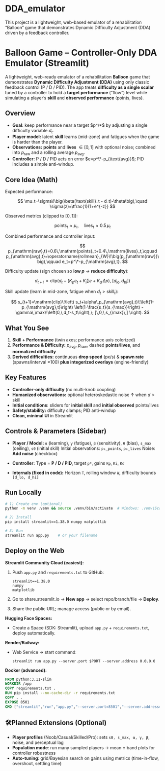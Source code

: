 # DDA_emulator
This project is a lightweight, web-based emulator of a rehabilitation “Balloon” game that demonstrates Dynamic Difficulty Adjustment (DDA) driven by a feedback controller.
# Balloon Game – Controller-Only DDA Emulator (Streamlit)

A lightweight, web-ready emulator of a rehabilitation **Balloon** game that demonstrates **Dynamic Difficulty Adjustment (DDA)** using only classic feedback control (P / D / PID). The app treats **difficulty as a single scalar** tuned by a controller to hold a **target performance** (“flow”) level while simulating a player’s **skill** and **observed performance** (points, lives).


##  Overview

* **Goal:** keep performance near a target $p^\*$ by adjusting a single difficulty variable $d_t$.
* **Player model:** latent **skill** learns (mid-zone) and fatigues when the game is harder than the player.
* **Observations:** **points** and **lives** $\in[0,1]$ with optional noise; combined into $p_{\text{raw}}$ and a rolling average $p_{\text{avg}}$.
* **Controller:** P / D / PID acts on error $e=p^\*-p_{\text{avg}}$; PID includes a simple anti-windup.


## Core Idea (Math)

Expected performance:

$$
\mu_t=\sigma\!\big(\beta(\text{skill}_t - d_t)-\theta\big),\quad
\sigma(z)=\tfrac{1}{1+e^{-z}}
$$

Observed metrics (clipped to $[0,1]$):

$$
\text{points}_t \approx \mu_t,\quad
\text{lives}_t \approx 0.5\,\mu_t
$$

Combined performance and controller input:

$$
p_{\mathrm{raw},t}=0.6\,\mathrm{points}_t+0.4\,\mathrm{lives}_t,\qquad
p_{\mathrm{avg},t}=\operatorname{rollmean}_{W}\!\big(p_{\mathrm{raw}}\big),\qquad
e_t=p^\*-p_{\mathrm{avg},t}.
$$

Difficulty update (sign chosen so **low $p$** → **reduce difficulty**):

$$
d_{t+1}=\text{clip}\big(d_t - (K_p e_t + K_i \sum e + K_d\,\Delta p),\ [d_{\text{lo}},d_{\text{hi}}]\big)
$$

Skill update (learn in mid-zone, fatigue when $d_t>\text{skill}_t$):

$$
s_{t+1}=\mathrm{clip}\!\left(
s_t+\alpha\,p_{\mathrm{avg},t}\!\left(1-p_{\mathrm{avg},t}\right)
\left(1-\frac{s_t}{s_{\max}}\right)
-\gamma\,\max\!\left(0,\,d_t-s_t\right),\;
[\,0,\,s_{\max}\,]
\right).
$$


## What You See

1. **Skill + Performance** (twin axes; performance axis colorized)
2. **Performance & Difficulty:** $p_{\text{avg}}$, $p_{\text{raw}}$, dashed **points**/**lives**, and **normalized difficulty**
3. **Derived difficulties:** continuous **drop speed** (px/s) & **spawn rate** (spawns/interval ×100) **plus integerized overlays** (engine-friendly)


## Key Features

* **Controller-only difficulty** (no multi-knob coupling)
* **Humanized observations:** optional heteroskedastic noise ↑ when $d>\text{skill}$
* **Initial conditions:** sliders for **initial skill** and **initial observed** points/lives
* **Safety/stability:** difficulty clamps; PID anti-windup
* **Clean, minimal UI** in Streamlit


## Controls & Parameters (Sidebar)

* **Player / Model:**
  `α` (learning), `γ` (fatigue), `β` (sensitivity), `θ` (bias), `s_max` (ceiling), `s0` (initial skill)
  Initial observations: `p₀_points`, `p₀_lives`
  Noise: **Add noise** (checkbox)

* **Controller:**
  Type = **P / D / PID**, target `p*`, gains `Kp`, `Ki`, `Kd`

* **Internals (fixed in code):**
  Horizon `T`, rolling window `W`, difficulty bounds `[d_lo, d_hi]`


##  Run Locally

```bash
# 1) Create env (optional)
python -m venv .venv && source .venv/bin/activate  # Windows: .venv\Scripts\activate

# 2) Install
pip install streamlit==1.38.0 numpy matplotlib

# 3) Run
streamlit run app.py    # or your filename
```


## Deploy on the Web

**Streamlit Community Cloud (easiest):**

1. Push `app.py` and `requirements.txt` to GitHub:

   ```
   streamlit==1.38.0
   numpy
   matplotlib
   ```
2. Go to share.streamlit.io → **New app** → select repo/branch/file → **Deploy**.
3. Share the public URL; manage access (public or by email).

**Hugging Face Spaces:**

* Create a Space (SDK: Streamlit), upload `app.py` + `requirements.txt`, deploy automatically.

**Render/Railway:**

* Web Service → start command:

  ```
  streamlit run app.py --server.port $PORT --server.address 0.0.0.0
  ```

**Docker (advanced):**

```dockerfile
FROM python:3.11-slim
WORKDIR /app
COPY requirements.txt .
RUN pip install --no-cache-dir -r requirements.txt
COPY . .
EXPOSE 8501
CMD ["streamlit","run","app.py","--server.port=8501","--server.address=0.0.0.0"]
```



## 🛠Planned Extensions (Optional)

* **Player profiles** (Noob/Casual/Skilled/Pro): sets `s0, s_max, α, γ, β`, noise, and perceptual lag
* **Population mode**: run many sampled players → mean ± band plots for controller robustness
* **Auto-tuning**: grid/Bayesian search on gains using metrics (time-in-flow, overshoot, settling time)

